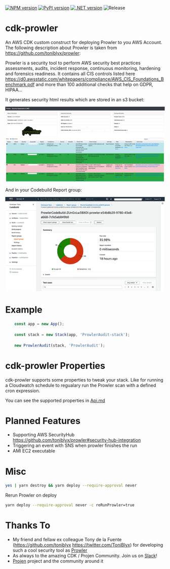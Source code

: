[![NPM version](https://badge.fury.io/js/cdk-prowler.svg)](https://badge.fury.io/js/cdk-prowler)
[![PyPI version](https://badge.fury.io/py/cdk-prowler.svg)](https://badge.fury.io/py/cdk-prowler)
[![.NET version](https://img.shields.io/nuget/v/com.github.mmuller88.awsCdkBuildBadge.svg?style=flat-square)](https://www.nuget.org/packages/com.github.mmuller88.cdkProwler/)
![Release](https://github.com/mmuller88/cdk-prowler/workflows/Release/badge.svg)

# cdk-prowler
An AWS CDK custom construct for deploying Prowler to you AWS Account. The following description about Prowler is taken from https://github.com/toniblyx/prowler: 

Prowler is a security tool to perform AWS security best practices assessments, audits, incident response, continuous monitoring, hardening and forensics readiness. It contains all CIS controls listed here https://d0.awsstatic.com/whitepapers/compliance/AWS_CIS_Foundations_Benchmark.pdf and more than 100 additional checks that help on GDPR, HIPAA…

It generates security html results which are stored in an s3 bucket:

![html results](misc/html-out.png)

And in your Codebuild Report group:

![Report group](misc/report-group-out.png)

# Example
```ts
    const app = new App();

    const stack = new Stack(app, 'ProwlerAudit-stack');

    new ProwlerAudit(stack, 'ProwlerAudit');
```

# cdk-prowler Properties
cdk-prowler supports some properties to tweak your stack. Like for running a Cloudwatch schedule to regualary run the Prowler scan with a defined cron expression.

You can see the supported properties in [Api.md](Api.md)

# Planned Features
* Supporting AWS SecurityHub https://github.com/toniblyx/prowler#security-hub-integration
* Triggering an event with SNS when prowler finishes the run
* AMI EC2 executable

# Misc

```sh
yes | yarn destroy && yarn deploy --require-approval never
```

Rerun Prowler on deploy

```sh
yarn deploy --require-approval never -c reRunProwler=true
```

# Thanks To
* My friend and fellaw ex colleague Tony de la Fuente (https://github.com/toniblyx https://twitter.com/ToniBlyx) for developing such a cool security tool as [Prowler](https://github.com/toniblyx/prowler)
* As always to the amazing CDK / Projen Community. Join us on [Slack](https://cdk-dev.slack.com)!
* [Projen](https://github.com/projen/projen) project and the community around it

    